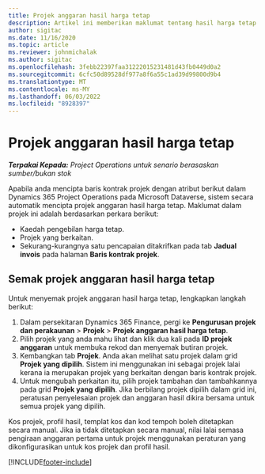 ```yaml
---
title: Projek anggaran hasil harga tetap
description: Artikel ini memberikan maklumat tentang hasil harga tetap dalam projek.
author: sigitac
ms.date: 11/16/2020
ms.topic: article
ms.reviewer: johnmichalak
ms.author: sigitac
ms.openlocfilehash: 3febb22397faa31222015231481d43fb0449d0a2
ms.sourcegitcommit: 6cfc50d89528df977a8f6a55c1ad39d99800d9b4
ms.translationtype: MT
ms.contentlocale: ms-MY
ms.lasthandoff: 06/03/2022
ms.locfileid: "8928397"
---
```

# <a name="fixed-price-revenue-estimate-projects"></a>Projek anggaran hasil harga tetap 

_**Terpakai Kepada:** Project Operations untuk senario berasaskan sumber/bukan stok_

Apabila anda mencipta baris kontrak projek dengan atribut berikut dalam Dynamics 365 Project Operations pada Microsoft Dataverse, sistem secara automatik mencipta projek anggaran hasil harga tetap. Maklumat dalam projek ini adalah berdasarkan perkara berikut:

  - Kaedah pengebilan harga tetap.
  - Projek yang berkaitan.
  - Sekurang-kurangnya satu pencapaian ditakrifkan pada tab **Jadual invois** pada halaman **Baris kontrak projek**.

## <a name="review-fixed-price-revenue-estimates-projects"></a>Semak projek anggaran hasil harga tetap
Untuk menyemak projek anggaran hasil harga tetap, lengkapkan langkah berikut:

1. Dalam persekitaran Dynamics 365 Finance, pergi ke **Pengurusan projek dan perakaunan** > **Projek** > **Projek anggaran hasil harga tetap**.
2. Pilih projek yang anda mahu lihat dan klik dua kali pada **ID projek anggaran** untuk membuka rekod dan menyemak butiran projek.
3. Kembangkan tab **Projek**. Anda akan melihat satu projek dalam grid **Projek yang dipilih**. Sistem ini menggunakan ini sebagai projek lalai kerana ia merupakan projek yang berkaitan dengan baris kontrak projek. 
4. Untuk mengubah perkaitan itu, pilih projek tambahan dan tambahkannya pada grid **Projek yang dipilih**. Jika berbilang projek dipilih dalam grid ini, peratusan penyelesaian projek dan anggaran hasil dikira bersama untuk semua projek yang dipilih.

  Kos projek, profil hasil, templat kos dan kod tempoh boleh ditetapkan secara manual. Jika ia tidak ditetapkan secara manual, nilai lalai semasa pengiraan anggaran pertama untuk projek menggunakan peraturan yang dikonfigurasikan untuk kos projek dan profil hasil.



[!INCLUDE[footer-include](../includes/footer-banner.md)]